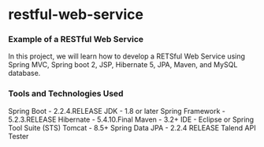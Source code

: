 # restful-web-service

### Example of a RESTful Web Service

In this project, we will learn how to develop a RETSful Web Service using Spring MVC, Spring boot 2, JSP, Hibernate 5, 
JPA, Maven, and MySQL database.

### Tools and Technologies Used

  Spring Boot - 2.2.4.RELEASE
  JDK - 1.8 or later
  Spring Framework - 5.2.3.RELEASE
  Hibernate - 5.4.10.Final
  Maven - 3.2+
  IDE - Eclipse or Spring Tool Suite (STS)
  Tomcat - 8.5+
  Spring Data JPA - 2.2.4 RELEASE
  Talend API Tester
